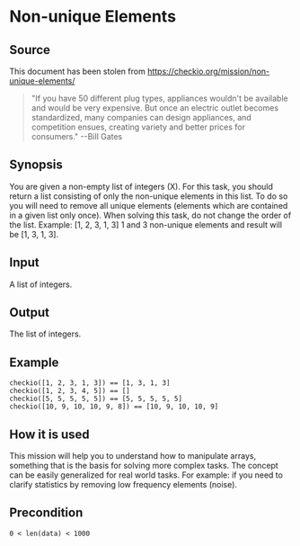 Non-unique Elements
===================

Source
------

This document has been stolen from https://checkio.org/mission/non-unique-elements/

> "If you have 50 different plug types, appliances wouldn't be available and would be very expensive. But once an electric outlet becomes standardized, many companies can design appliances, and competition ensues, creating variety and better prices for consumers." --Bill Gates

Synopsis
--------

You are given a non-empty list of integers (X). For this task, you should return a list consisting of only the non-unique elements in this list. To do so you will need to remove all unique elements (elements which are contained in a given list only once). When solving this task, do not change the order of the list. Example: [1, 2, 3, 1, 3] 1 and 3 non-unique elements and result will be [1, 3, 1, 3].

Input
-----

A list of integers.

Output
------

The list of integers.

Example
-------

~~~~
checkio([1, 2, 3, 1, 3]) == [1, 3, 1, 3]
checkio([1, 2, 3, 4, 5]) == []
checkio([5, 5, 5, 5, 5]) == [5, 5, 5, 5, 5]
checkio([10, 9, 10, 10, 9, 8]) == [10, 9, 10, 10, 9]
~~~~

How it is used
--------------

This mission will help you to understand how to manipulate arrays, something that is the basis for solving more complex tasks. The concept can be easily generalized for real world tasks. For example: if you need to clarify statistics by removing low frequency elements (noise).

Precondition
------------

~~~~
0 < len(data) < 1000
~~~~

